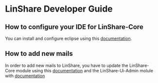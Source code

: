 # LinShare Developer Guide

## How to configure your IDE for LinShare-Core

You can install and configure eclipse using this
[documentation](linshare-core/IDE.configuration.md).

## How to add new mails

In order to add new mails to LinShare, you have to update the
LinShare-Core module using this
[documentation](linshare-core/how-to-add-new-emails.md)
and the LinShare-Ui-Admin molule with
[documentation](linshare-ui-admin/how-to-add-new-emails.md)
